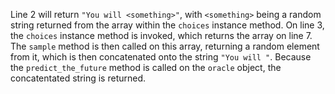 Line 2 will return `"You will <something>"`, with `<something>` being a random string returned from the array within the `choices` instance method. On line 3, the `choices` instance method is invoked, which returns the array on line 7. The `sample` method is then called on this array, returning a random element from it, which is then concatenated onto the string `"You will "`. Because the `predict_the_future` method is called on the `oracle` object, the concatentated string is returned.
